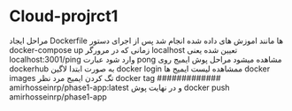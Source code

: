 # Cloud-projrct1
مراحل ایجاد Dockerfile ها مانند اموزش های داده شده انجام شد
پس از اجرای دستور docker-compose up زمانی که در مرورگر localhost تعیین شده یعنی localhost:3001/ping وارد شود عبارت pong مشاهده میشود
مراحل پوش ایمیج روی dockerhub به صورت
ابتدا لاگین docker login
ممشاهده لیست ایمیج ها docker images
تگ کردن ایمیج مرد نظر docker tag ############# amirhosseinrp/phase1-app:latest
و در نهایت پوش docker push amirhosseinrp/phase1-app
